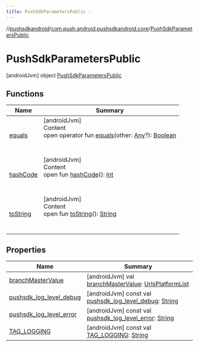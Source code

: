 ```yaml
---
title: PushSdkParametersPublic -
---
```

//[pushsdkandroid](../../index.md)/[com.push.android.pushsdkandroid.core](../index.md)/[PushSdkParametersPublic](index.md)



# PushSdkParametersPublic  
 [androidJvm] object [PushSdkParametersPublic](index.md)   


## Functions  
  
|  Name|  Summary| 
|---|---|
| <a name="kotlin/Any/equals/#kotlin.Any?/PointingToDeclaration/"></a>[equals](../-push-operative-data/index.md#%5Bkotlin%2FAny%2Fequals%2F%23kotlin.Any%3F%2FPointingToDeclaration%2F%5D%2FFunctions%2F-491063224)| <a name="kotlin/Any/equals/#kotlin.Any?/PointingToDeclaration/"></a>[androidJvm]  <br>Content  <br>open operator fun [equals](../-push-operative-data/index.md#%5Bkotlin%2FAny%2Fequals%2F%23kotlin.Any%3F%2FPointingToDeclaration%2F%5D%2FFunctions%2F-491063224)(other: [Any](https://kotlinlang.org/api/latest/jvm/stdlib/kotlin/-any/index.html)?): [Boolean](https://kotlinlang.org/api/latest/jvm/stdlib/kotlin/-boolean/index.html)  <br><br><br>
| <a name="kotlin/Any/hashCode/#/PointingToDeclaration/"></a>[hashCode](../-push-operative-data/index.md#%5Bkotlin%2FAny%2FhashCode%2F%23%2FPointingToDeclaration%2F%5D%2FFunctions%2F-491063224)| <a name="kotlin/Any/hashCode/#/PointingToDeclaration/"></a>[androidJvm]  <br>Content  <br>open fun [hashCode](../-push-operative-data/index.md#%5Bkotlin%2FAny%2FhashCode%2F%23%2FPointingToDeclaration%2F%5D%2FFunctions%2F-491063224)(): [Int](https://kotlinlang.org/api/latest/jvm/stdlib/kotlin/-int/index.html)  <br><br><br>
| <a name="kotlin/Any/toString/#/PointingToDeclaration/"></a>[toString](../-push-operative-data/index.md#%5Bkotlin%2FAny%2FtoString%2F%23%2FPointingToDeclaration%2F%5D%2FFunctions%2F-491063224)| <a name="kotlin/Any/toString/#/PointingToDeclaration/"></a>[androidJvm]  <br>Content  <br>open fun [toString](../-push-operative-data/index.md#%5Bkotlin%2FAny%2FtoString%2F%23%2FPointingToDeclaration%2F%5D%2FFunctions%2F-491063224)(): [String](https://kotlinlang.org/api/latest/jvm/stdlib/kotlin/-string/index.html)  <br><br><br>


## Properties  
  
|  Name|  Summary| 
|---|---|
| <a name="com.push.android.pushsdkandroid.core/PushSdkParametersPublic/branchMasterValue/#/PointingToDeclaration/"></a>[branchMasterValue](branch-master-value.md)| <a name="com.push.android.pushsdkandroid.core/PushSdkParametersPublic/branchMasterValue/#/PointingToDeclaration/"></a> [androidJvm] val [branchMasterValue](branch-master-value.md): [UrlsPlatformList](../-urls-platform-list/index.md)   <br>
| <a name="com.push.android.pushsdkandroid.core/PushSdkParametersPublic/pushsdk_log_level_debug/#/PointingToDeclaration/"></a>[pushsdk_log_level_debug](pushsdk_log_level_debug.md)| <a name="com.push.android.pushsdkandroid.core/PushSdkParametersPublic/pushsdk_log_level_debug/#/PointingToDeclaration/"></a> [androidJvm] const val [pushsdk_log_level_debug](pushsdk_log_level_debug.md): [String](https://kotlinlang.org/api/latest/jvm/stdlib/kotlin/-string/index.html)   <br>
| <a name="com.push.android.pushsdkandroid.core/PushSdkParametersPublic/pushsdk_log_level_error/#/PointingToDeclaration/"></a>[pushsdk_log_level_error](pushsdk_log_level_error.md)| <a name="com.push.android.pushsdkandroid.core/PushSdkParametersPublic/pushsdk_log_level_error/#/PointingToDeclaration/"></a> [androidJvm] const val [pushsdk_log_level_error](pushsdk_log_level_error.md): [String](https://kotlinlang.org/api/latest/jvm/stdlib/kotlin/-string/index.html)   <br>
| <a name="com.push.android.pushsdkandroid.core/PushSdkParametersPublic/TAG_LOGGING/#/PointingToDeclaration/"></a>[TAG_LOGGING](-t-a-g_-l-o-g-g-i-n-g.md)| <a name="com.push.android.pushsdkandroid.core/PushSdkParametersPublic/TAG_LOGGING/#/PointingToDeclaration/"></a> [androidJvm] const val [TAG_LOGGING](-t-a-g_-l-o-g-g-i-n-g.md): [String](https://kotlinlang.org/api/latest/jvm/stdlib/kotlin/-string/index.html)   <br>

